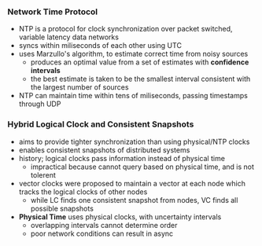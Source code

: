 ### Network Time Protocol
- NTP is a protocol for clock synchronization over packet switched, variable latency data networks
- syncs within miliseconds of each other using UTC
- uses Marzullo's algorithm, to estimate correct time from noisy sources
  - produces an optimal value from a set of estimates with **confidence intervals**
  - the best estimate is taken to be the smallest interval consistent with the largest number of sources
- NTP can maintain time within tens of miliseconds, passing timestamps through UDP

### Hybrid Logical Clock and Consistent Snapshots
- aims to provide tighter synchronization than using physical/NTP clocks
- enables consistent snapshots of distributed systems
- history; logical clocks pass information instead of physical time
  - impractical because cannot query based on physical time, and is not tolerent
- vector clocks were proposed to maintain a vector at each node which tracks the logical clocks of other nodes
  - while LC finds one consistent snapshot from nodes, VC finds all possible snapshots
- **Physical Time** uses physical clocks, with uncertainty intervals
  - overlapping intervals cannot determine order
  - poor network conditions can result in async

